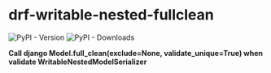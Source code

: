 # drf-writable-nested-fullclean
![PyPI - Version](https://img.shields.io/pypi/v/drf-writable-nested-fullclean)
![PyPI - Downloads](https://img.shields.io/pypi/dm/drf-writable-nested-fullclean)

**Call django Model.full_clean(exclude=None, validate_unique=True) when validate WritableNestedModelSerializer**
